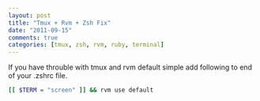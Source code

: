 ```yaml
---
layout: post
title: "Tmux + Rvm + Zsh Fix"
date: "2011-09-15"
comments: true
categories: [tmux, zsh, rvm, ruby, terminal]
---
```

If you have throuble with tmux and rvm default simple add following to end of your .zshrc file.
``` bash
[[ $TERM = "screen" ]] && rvm use default
```
<!--more-->
